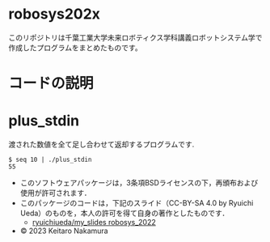 # robosys202x
このリポジトリは千葉工業大学未来ロボティクス学科講義ロボットシステム学で作成したプログラムをまとめたものです。
# コードの説明
 # plus_stdin
  渡された数値を全て足し合わせて返却するプログラムです.
```
$ seq 10 | ./plus_stdin 
55
```

* このソフトウェアパッケージは，3条項BSDライセンスの下，再頒布および使用が許可されます．
 * このパッケージのコードは，下記のスライド（CC-BY-SA 4.0 by Ryuichi Ueda）のものを，本人の許可を得て自身の著作としたものです．
      * [ryuichiueda/my_slides robosys_2022](https://github.com/ryuichiueda/my_slides/tree/master/robosys_2022)
* © 2023 Keitaro Nakamura 
